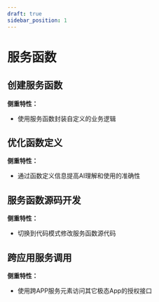 ```yaml
---
draft: true
sidebar_position: 1
---
```


# 服务函数

## 创建服务函数

**侧重特性：**

*   使用服务函数封装自定义的业务逻辑

## 优化函数定义

**侧重特性：**

*   通过函数定义信息提高AI理解和使用的准确性

## 服务函数源码开发

**侧重特性：**

*   切换到代码模式修改服务函数源代码

## 跨应用服务调用

**侧重特性：**

*   使用跨APP服务元素访问其它极态App的授权接口
